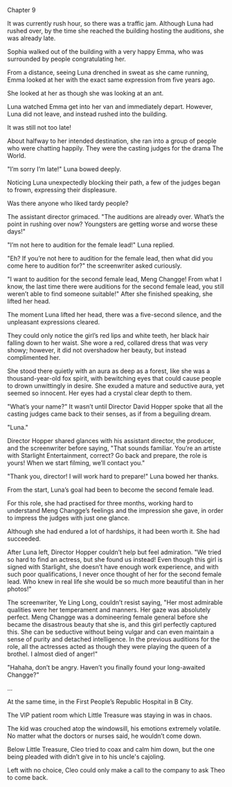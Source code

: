 Chapter 9

It was currently rush hour, so there was a traffic jam. Although Luna had rushed over, by the time she reached the building hosting the auditions, she was already late.


Sophia walked out of the building with a very happy Emma, who was surrounded by people congratulating her.


From a distance, seeing Luna drenched in sweat as she came running, Emma looked at her with the exact same expression from five years ago.


She looked at her as though she was looking at an ant.


Luna watched Emma get into her van and immediately depart. However, Luna did not leave, and instead rushed into the building.


It was still not too late!


About halfway to her intended destination, she ran into a group of people who were chatting happily. They were the casting judges for the drama The World.


"I’m sorry I’m late!" Luna bowed deeply.


Noticing Luna unexpectedly blocking their path, a few of the judges began to frown, expressing their displeasure.


Was there anyone who liked tardy people?


The assistant director grimaced. "The auditions are already over. What’s the point in rushing over now? Youngsters are getting worse and worse these days!"


"I’m not here to audition for the female lead!" Luna replied.


"Eh? If you’re not here to audition for the female lead, then what did you come here to audition for?" the screenwriter asked curiously.


"I want to audition for the second female lead, Meng Changge! From what I know, the last time there were auditions for the second female lead, you still weren’t able to find someone suitable!" After she finished speaking, she lifted her head.


The moment Luna lifted her head, there was a five-second silence, and the unpleasant expressions cleared.


They could only notice the girl’s red lips and white teeth, her black hair falling down to her waist. She wore a red, collared dress that was very showy; however, it did not overshadow her beauty, but instead complimented her.


She stood there quietly with an aura as deep as a forest, like she was a thousand-year-old fox spirit, with bewitching eyes that could cause people to drown unwittingly in desire. She exuded a mature and seductive aura, yet seemed so innocent. Her eyes had a crystal clear depth to them.


"What’s your name?" It wasn’t until Director David Hopper spoke that all the casting judges came back to their senses, as if from a beguiling dream.


"Luna."


Director Hopper shared glances with his assistant director, the producer, and the screenwriter before saying, "That sounds familiar. You’re an artiste with Starlight Entertainment, correct? Go back and prepare, the role is yours! When we start filming, we’ll contact you."


"Thank you, director! I will work hard to prepare!" Luna bowed her thanks.


From the start, Luna’s goal had been to become the second female lead.


For this role, she had practised for three months, working hard to understand Meng Changge’s feelings and the impression she gave, in order to impress the judges with just one glance.


Although she had endured a lot of hardships, it had been worth it. She had succeeded.


After Luna left, Director Hopper couldn’t help but feel admiration. "We tried so hard to find an actress, but she found us instead! Even though this girl is signed with Starlight, she doesn’t have enough work experience, and with such poor qualifications, I never once thought of her for the second female lead. Who knew in real life she would be so much more beautiful than in her photos!"


The screenwriter, Ye Ling Long, couldn’t resist saying, "Her most admirable qualities were her temperament and manners. Her gaze was absolutely perfect. Meng Changge was a domineering female general before she became the disastrous beauty that she is, and this girl perfectly captured this. She can be seductive without being vulgar and can even maintain a sense of purity and detached intelligence. In the previous auditions for the role, all the actresses acted as though they were playing the queen of a brothel. I almost died of anger!"


"Hahaha, don’t be angry. Haven’t you finally found your long-awaited Changge?"


…


At the same time, in the First People’s Republic Hospital in B City.


The VIP patient room which Little Treasure was staying in was in chaos.


The kid was crouched atop the windowsill, his emotions extremely volatile. No matter what the doctors or nurses said, he wouldn’t come down.


Below Little Treasure, Cleo tried to coax and calm him down, but the one being pleaded with didn’t give in to his uncle's cajoling.


Left with no choice, Cleo could only make a call to the company to ask Theo to come back.

